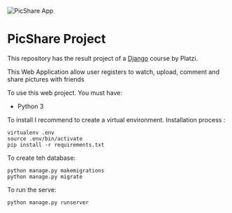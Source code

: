 ![PicShare App](https://github.com/jadry92/PicShare-project/workflows/PicShare%20App/badge.svg)

# PicShare Project

This repository has the result project of a [Django](https://platzi.com/clases/django/) course by Platzi.

This Web Application allow user registers to watch, upload, comment and share pictures with friends

To use this web project. You must have:

- Python 3

To install I recommend to create a virtual environment.
Installation process :

```shell script
virtualenv .env
source .env/bin/activate
pip install -r requirements.txt
```

To create teh database:

```shell script
python manage.py makemigrations
python manage.py migrate
```

To run the serve:

```shell script
python manage.py runserver
```
